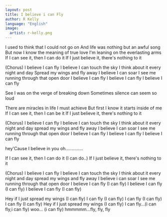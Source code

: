 ```yaml
---
layout: post
title: I believe i can Fly
author: R Kelly
language: "English"
image:
  artist: r-kelly.png
---
```

I used to think that I could not go on
And life was nothing but an awful song
But now I know the meaning of true love
I'm leaning on the everlasting arms
If I can see it, then I can do it
If I just believe it, there's nothing to it

(Chorus)
I believe I can fly
I believe I can touch the sky
I think about it every night and day
Spread my wings and fly away
I believe I can soar
I see me running through that open door
I believe I can fly
I believe I can fly
I believe I can fly

See I was on the verge of breaking down
Sometimes silence can seem so loud


There are miracles in life I must achieve
But first I know it starts inside of me
If I can see it, then I can be it
If I just believe it, there's nothing to it

(Chorus)
I believe I can fly
I believe I can touch the sky
I think about it every night and day
spread my wings and fly away
I believe I can soar
I see me running through that open door
I believe I can fly
I believe I can fly
I believe I can fly


hey'Cause I believe in you
oh..............

If I can see it, then I can do it (I can do..)
If I just believe it, there's nothing to it

(Chorus)
I believe I can fly
I believe I can touch the sky
I think about it every night and day
spread my wings and fly away
I believe i can soar
I see me running through that open door
I believe I can fly (I can fly)
I believe I can fly (I can fly)
I believe I can fly (I can fly)

Hey if I just spread my wings (I can fly)
I can fly (I can fly)
I can fly (I can fly)
I can fly (I can fly)
Hey if I just spread my wings (I can fly)
I can fly...(i can fly,i can fly)
woo... (i can fly)
hmmmmm...fly, fly, fly
